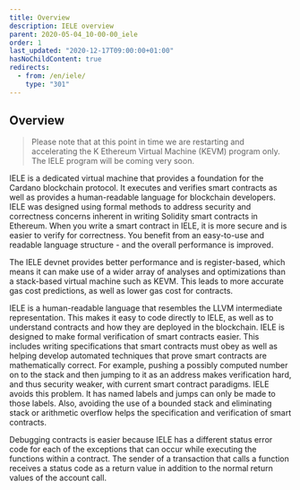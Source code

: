 ```yaml
---
title: Overview
description: IELE overview
parent: 2020-05-04_10-00-00_iele
order: 1
last_updated: "2020-12-17T09:00:00+01:00"
hasNoChildContent: true
redirects:
  - from: /en/iele/
    type: "301"
---
```

## Overview

> Please note that at this point in time we are restarting and accelerating the K Ethereum Virtual Machine (KEVM) program only. The IELE program will be coming very soon.

IELE is a dedicated virtual machine that provides a foundation for the Cardano blockchain protocol. It executes and verifies smart contracts as well as provides a human-readable language for blockchain developers. IELE was designed using formal methods to address security and correctness concerns inherent in writing Solidity smart contracts in Ethereum. When you write a smart contract in IELE, it is more secure and is easier to verify for correctness. You benefit from an easy-to-use and readable language structure - and the overall performance is improved.

The IELE devnet provides better performance and is register-based, which means it can make use of a wider array of analyses and optimizations than a stack-based virtual machine such as KEVM. This leads to more accurate gas cost predictions, as well as lower gas cost for contracts.

IELE is a human-readable language that resembles the LLVM intermediate representation. This makes it easy to code directly to IELE, as well as to understand contracts and how they are deployed in the blockchain. IELE is designed to make formal verification of smart contracts easier. This includes writing specifications that smart contracts must obey as well as helping develop automated techniques that prove smart contracts are mathematically correct. For example, pushing a possibly computed number on to the stack and then jumping to it as an address makes verification hard, and thus security weaker, with current smart contract paradigms. IELE avoids this problem. It has named labels and jumps can only be made to those labels. Also, avoiding the use of a bounded stack and eliminating stack or arithmetic overflow helps the specification and verification of smart contracts.

Debugging contracts is easier because IELE has a different status error code for each of the exceptions that can occur while executing the functions within a contract. The sender of a transaction that calls a function receives a status code as a return value in addition to the normal return values of the account call.
